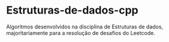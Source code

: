 # Estruturas-de-dados-cpp
Algoritmos desenvolvidos na disciplina de Estruturas de dados, majoritariamente para a resolução de desafios do Leetcode.
